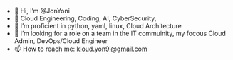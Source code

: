 - 👋 Hi, I’m @JonYoni 
- 👀  Cloud Engineering, Coding, AI, CyberSecurity,
- 🌱 I’m proficient in python, yaml, linux, Cloud Architecture
- 💞️ I’m looking for a role on a team in the IT commuinity, my focous Cloud Admin, DevOps/Cloud Engineer 
- 📫 How to reach me: kloud.yon9i@gmail.com
  


<!---
JonYoni/JonYoni is a ✨ special ✨ repository because its `README.md` (this file) appears on your GitHub profile.
You can click the Preview link to take a look at your changes.
--->
